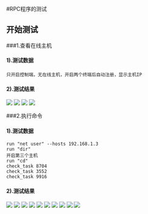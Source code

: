 #RPC程序的测试

## 开始测试

###1.查看在线主机

#### 	1).测试数据

```
只开启控制端，无在线主机，开启两个终端后自动注册，显示主机IP
```


#### 	2).测试结果

![](test\test1.png)
![](test\test2.png)
![](test\test3.png)
![](test\test4.png)

###2.执行命令

#### 	1).测试数据

```
run "net user" --hosts 192.168.1.3
run "dir"
开启第三个主机
run "cd"
check_task 8704
check_task 3552
check_task 9916
```


#### 	2).测试结果

![](test\test6.png)
![](test\test5.png)
![](test\test11.png)
![](test\test7.png)
![](test\test8.png)
![](test\test9.png)
![](test\test10.png)
![](test\test12.png)
![](test\test13.png)
![](test\test14.png)
